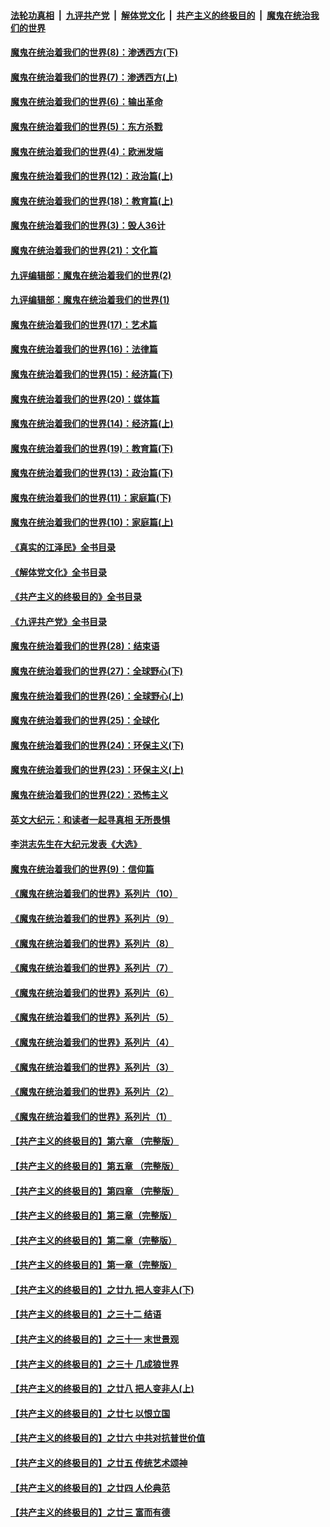 ####  [法轮功真相](../../../../basic/blob/master/README.md?t=10210501) &nbsp;|&nbsp; [九评共产党](../../../../9ping.md/blob/master/README.md?t=10210501) &nbsp;|&nbsp; [解体党文化](../../../../jtdwh.md/blob/master/README.md?t=10210501)  &nbsp;|&nbsp; [共产主义的终极目的](../../../../gczydzjmd.md/blob/master/README.md?t=10210501) &nbsp;|&nbsp; [魔鬼在统治我们的世界](../../../../mgztzwmdsj.md/blob/master/README.md?t=10210501) 

#### [魔鬼在统治着我们的世界(8)：渗透西方(下)](../pages/nsc422/n10429603.md?t=10210501) 

#### [魔鬼在统治着我们的世界(7)：渗透西方(上)](../pages/nsc422/n10426013.md?t=10210501) 

#### [魔鬼在统治着我们的世界(6)：输出革命](../pages/nsc422/n10421536.md?t=10210501) 

#### [魔鬼在统治着我们的世界(5)：东方杀戮](../pages/nsc422/n10417707.md?t=10210501) 

#### [魔鬼在统治着我们的世界(4)：欧洲发端](../pages/nsc422/n10414890.md?t=10210501) 

#### [魔鬼在统治着我们的世界(12)：政治篇(上)](../pages/nsc422/n10444576.md?t=10210501) 

#### [魔鬼在统治着我们的世界(18)：教育篇(上)](../pages/nsc422/n10526970.md?t=10210501) 

#### [魔鬼在统治着我们的世界(3)：毁人36计](../pages/nsc422/n10411583.md?t=10210501) 

#### [魔鬼在统治着我们的世界(21)：文化篇](../pages/nsc422/n10597706.md?t=10210501) 

#### [九评编辑部：魔鬼在统治着我们的世界(2)](../pages/nsc422/n10410036.md?t=10210501) 

#### [九评编辑部：魔鬼在统治着我们的世界(1)](../pages/nsc422/n10406825.md?t=10210501) 

#### [魔鬼在统治着我们的世界(17)：艺术篇](../pages/nsc422/n10499093.md?t=10210501) 

#### [魔鬼在统治着我们的世界(16)：法律篇](../pages/nsc422/n10485969.md?t=10210501) 

#### [魔鬼在统治着我们的世界(15)：经济篇(下)](../pages/nsc422/n10469975.md?t=10210501) 

#### [魔鬼在统治着我们的世界(20)：媒体篇](../pages/nsc422/n10586579.md?t=10210501) 

#### [魔鬼在统治着我们的世界(14)：经济篇(上)](../pages/nsc422/n10457370.md?t=10210501) 

#### [魔鬼在统治着我们的世界(19)：教育篇(下)](../pages/nsc422/n10564808.md?t=10210501) 

#### [魔鬼在统治着我们的世界(13)：政治篇(下)](../pages/nsc422/n10448270.md?t=10210501) 

#### [魔鬼在统治着我们的世界(11)：家庭篇(下)](../pages/nsc422/n10440961.md?t=10210501) 

#### [魔鬼在统治着我们的世界(10)：家庭篇(上)](../pages/nsc422/n10435448.md?t=10210501) 

#### [《真实的江泽民》全书目录](../pages/nsc422/n13721399.md?t=10210501) 

#### [《解体党文化》全书目录](../pages/nsc422/n13721157.md?t=10210501) 

#### [《共产主义的终极目的》全书目录](../pages/nsc422/n13721048.md?t=10210501) 

#### [《九评共产党》全书目录](../pages/nsc422/n13708085.md?t=10210501) 

#### [魔鬼在统治着我们的世界(28)：结束语](../pages/nsc422/n10936246.md?t=10210501) 

#### [魔鬼在统治着我们的世界(27)：全球野心(下)](../pages/nsc422/n10928319.md?t=10210501) 

#### [魔鬼在统治着我们的世界(26)：全球野心(上)](../pages/nsc422/n10900318.md?t=10210501) 

#### [魔鬼在统治着我们的世界(25)：全球化](../pages/nsc422/n10788205.md?t=10210501) 

#### [魔鬼在统治着我们的世界(24)：环保主义(下)](../pages/nsc422/n10695307.md?t=10210501) 

#### [魔鬼在统治着我们的世界(23)：环保主义(上)](../pages/nsc422/n10688613.md?t=10210501) 

#### [魔鬼在统治着我们的世界(22)：恐怖主义](../pages/nsc422/n10614727.md?t=10210501) 

#### [英文大纪元：和读者一起寻真相 无所畏惧](../pages/nsc422/n12542027.md?t=10210501) 

#### [李洪志先生在大纪元发表《大选》](../pages/nsc422/n12534746.md?t=10210501) 

#### [魔鬼在统治着我们的世界(9)：信仰篇](../pages/nsc422/n10432159.md?t=10210501) 

#### [《魔鬼在统治着我们的世界》系列片（10）](../pages/nsc422/n12292670.md?t=10210501) 

#### [《魔鬼在统治着我们的世界》系列片（9）](../pages/nsc422/n12290859.md?t=10210501) 

#### [《魔鬼在统治着我们的世界》系列片（8）](../pages/nsc422/n12287445.md?t=10210501) 

#### [《魔鬼在统治着我们的世界》系列片（7）](../pages/nsc422/n12283425.md?t=10210501) 

#### [《魔鬼在统治着我们的世界》系列片（6）](../pages/nsc422/n12282314.md?t=10210501) 

#### [《魔鬼在统治着我们的世界》系列片（5）](../pages/nsc422/n12281419.md?t=10210501) 

#### [《魔鬼在统治着我们的世界》系列片（4）](../pages/nsc422/n12274024.md?t=10210501) 

#### [《魔鬼在统治着我们的世界》系列片（3）](../pages/nsc422/n12271322.md?t=10210501) 

#### [《魔鬼在统治着我们的世界》系列片（2）](../pages/nsc422/n12269049.md?t=10210501) 

#### [《魔鬼在统治着我们的世界》系列片（1）](../pages/nsc422/n12267575.md?t=10210501) 

#### [【共产主义的终极目的】第六章 （完整版）](../pages/nsc422/n11428913.md?t=10210501) 

#### [【共产主义的终极目的】第五章 （完整版）](../pages/nsc422/n11428912.md?t=10210501) 

#### [【共产主义的终极目的】第四章 （完整版）](../pages/nsc422/n11428907.md?t=10210501) 

#### [【共产主义的终极目的】第三章（完整版）](../pages/nsc422/n11428848.md?t=10210501) 

#### [【共产主义的终极目的】第二章（完整版）](../pages/nsc422/n11428831.md?t=10210501) 

#### [【共产主义的终极目的】第一章（完整版）](../pages/nsc422/n11417651.md?t=10210501) 

#### [【共产主义的终极目的】之廿九 把人变非人(下)](../pages/nsc422/n11344140.md?t=10210501) 

#### [【共产主义的终极目的】之三十二 结语](../pages/nsc422/n11360535.md?t=10210501) 

#### [【共产主义的终极目的】之三十一 末世景观](../pages/nsc422/n11351129.md?t=10210501) 

#### [【共产主义的终极目的】之三十 几成狼世界](../pages/nsc422/n11348280.md?t=10210501) 

#### [【共产主义的终极目的】之廿八 把人变非人(上)](../pages/nsc422/n11340492.md?t=10210501) 

#### [【共产主义的终极目的】之廿七 以恨立国](../pages/nsc422/n11336944.md?t=10210501) 

#### [【共产主义的终极目的】之廿六 中共对抗普世价值](../pages/nsc422/n11324785.md?t=10210501) 

#### [【共产主义的终极目的】之廿五 传统艺术颂神](../pages/nsc422/n11296396.md?t=10210501) 

#### [【共产主义的终极目的】之廿四 人伦典范](../pages/nsc422/n11296397.md?t=10210501) 

#### [【共产主义的终极目的】之廿三 富而有德](../pages/nsc422/n11283598.md?t=10210501) 

